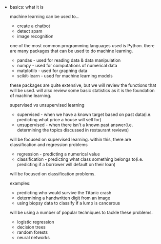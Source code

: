 -   basics: what it is
    
    machine learning can be used to...
    
    -   create a chatbot
    -   detect spam
    -   image recognition
    
    one of the most common programming languages used is Python. there are many packages that can be used to do machine learning.
    
    -   pandas - used for reading data & data manipulation
    -   numpy - used for computations of numerical data
    -   matplotlib - used for graphing data
    -   scikit-learn - used for machine learning models
    
    these packages are quite extensive, but we will review the functions that will be used. will also review some basic statistics as it is the foundation of machine learning.
    
    supervised vs unsupervised learning
    
    -   supervised - when we have a known target based on past data(i.e. predicting what price a house will sell for)
    -   unsupervised - when there isn't a known past answer(i.e. determining the topics discussed in restaurant reviews)
    
    will be focused on supervised learning. within this, there are classification and regression problems
    
    -   regression - predicting a numerical value
    -   classification - predicting what class something belongs to(i.e. predicting if a borrower will default on their loan)
    
    will be focused on classification problems.
    
    examples:
    
    -   predicting who would survive the Titanic crash
    -   determining a handwritten digit from an image
    -   using biopsy data to classify if a lump is cancerous
    
    will be using a number of popular techniques to tackle these problems.
    
    -   logistic regression
    -   decision trees
    -   random forests
    -   neural networks